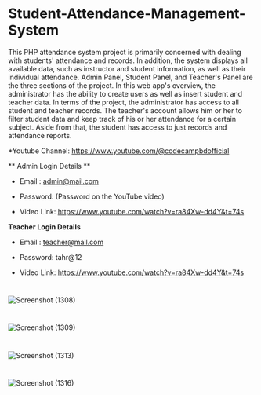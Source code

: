 # Student-Attendance-Management-System
This PHP attendance system project is primarily concerned with dealing with students' attendance and records. In addition, the system displays all available data, such as instructor and student information, as well as their individual attendance. Admin Panel, Student Panel, and Teacher's Panel are the three sections of the project. In this web app's overview, the administrator has the ability to create users as well as insert student and teacher data. In terms of the project, the administrator has access to all student and teacher records. The teacher's account allows him or her to filter student data and keep track of his or her attendance for a certain subject. Aside from that, the student has access to just records and attendance reports.

*Youtube Channel: https://www.youtube.com/@codecampbdofficial

** Admin Login Details **
* Email   : admin@mail.com
* Password: (Password on the YouTube video)

* Video Link: https://www.youtube.com/watch?v=ra84Xw-dd4Y&t=74s

**Teacher Login Details**

* Email   : teacher@mail.com
* Password: tahr@12

* Video Link: https://www.youtube.com/watch?v=ra84Xw-dd4Y&t=74s
#
![Screenshot (1308)](https://user-images.githubusercontent.com/36708000/173136998-4de6eccc-377f-419e-83b6-e767503bbb5d.png)
#
![Screenshot (1309)](https://user-images.githubusercontent.com/36708000/173137041-69d68213-077d-4362-bd4e-cfba5a6b2202.png)
#
![Screenshot (1313)](https://user-images.githubusercontent.com/36708000/173137057-5aad5420-7689-4d5e-aae0-df796154e993.png)
#
![Screenshot (1316)](https://user-images.githubusercontent.com/36708000/173137075-81d7b66e-a5cc-4228-ab14-cecc465701d7.png)
